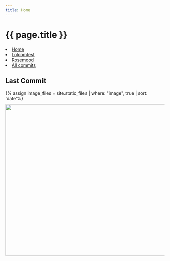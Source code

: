 ```yaml
---
title: Home
---
```


<h1>{{ page.title }}</h1>

<nav>
  <li><a href="{{ site.baseurl }}">Home</a></li>
  <li><a href="{{ site.baseurl }}/lolcomtest.html">Lolcomtest</a></li>
  <li><a href="{{ site.baseurl }}/rosemood.html">Rosemood</a></li>
  <li><a href="{{ site.baseurl }}/all.html">All commits</a></li>
</nav>

<section>
  <h2>Last Commit</h2>
  {% assign image_files = site.static_files | where: "image", true | sort: 'date'%}
  <img class="lazy" src="{{ site.baseurl }}/loader.gif" data-src="{{ site.baseurl }}{{ image_files.last.path }}" width="640" height="480" style="margin: 10px auto;">
</section>

<script src="{{ site.baseurl }}/load-images.js"></script>
